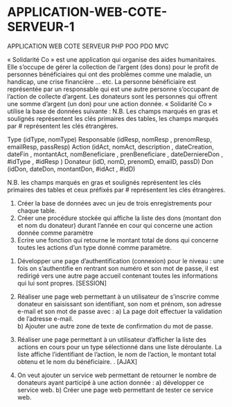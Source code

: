 # APPLICATION-WEB-COTE-SERVEUR-1
APPLICATION WEB COTE SERVEUR PHP POO PDO MVC

« Solidarité Co » est une application qui organise des aides humanitaires. Elle s’occupe de gérer la collection de l’argent (des dons) pour le profit de personnes bénéficiaires qui ont des problèmes comme une  maladie, un handicap, une crise financière ... etc. La  personne bénéficiaire est représentée par un responsable qui est une autre personne s’occupant  de l’action de collecte d’argent. Les donateurs sont les personnes qui offrent une somme d’argent (un don) pour une action donnée.   « Solidarité Co » utilise la base de données suivante :
N.B.  Les champs marqués en gras et soulignés représentent les clés primaires des tables, les champs marqués par # représentent les clés étrangères.

Type (idType, nomType)
Responsable (idResp,  nomResp , prenomResp, emailResp, passResp)
Action (idAct, nomAct,  description , dateCreation, dateFin , montantAct, nomBeneficiare , prenBeneficiare , dateDerniereDon , #idType ,  #idResp )
Donateur (idD, nomD, prenomD, emailD, passD)
Don (idDon, dateDon, montantDon,  #idAct , #idD)

N.B. les champs marqués en gras et soulignés représentent les clés primaires des tables et ceux préfixés par # représentent les clés étrangères.

1.	Créer la base de données avec un jeu de trois  enregistrements pour chaque table. 
2.	Créer une procédure stockée qui affiche  la liste des dons (montant don et nom du donateur) durant l’année en cour qui concerne une action donnée comme paramètre
3.	Ecrire une fonction qui retourne le montant total de dons qui concerne toutes les actions d’un type donné comme paramètre.   
1) Développer une page d’authentification (connexion) pour le niveau : une fois on s’authentifie en rentrant son numéro  et son mot de passe, il est redirigé vers une autre page accueil contenant  toutes les  informations qui lui sont propres.   [SESSION]
2) Réaliser une page web permettant à un utilisateur  de s’inscrire comme donateur en saisissant son identifiant, son nom et prénom, son adresse e-mail et son mot de passe avec :
a)	La page doit effectuer la validation de l’adresse e-mail.  
b)	Ajouter une  autre zone de texte de confirmation du mot de passe. 
3) Réaliser une page permettant à un utilisateur d’afficher la liste des  actions en cours pour un type         sélectionné dans une liste déroulante.  La liste affiche l’identifiant de l’action, le nom de l’action, le montant total obtenu et le nom du bénéficiaire.  .  [AJAX]

4) On veut ajouter un service web permettant de retourner  le nombre de donateurs ayant  participé à une action  donnée : 
a)	développer ce service web. 
b)	Créer une page web permettant de tester ce service web.
